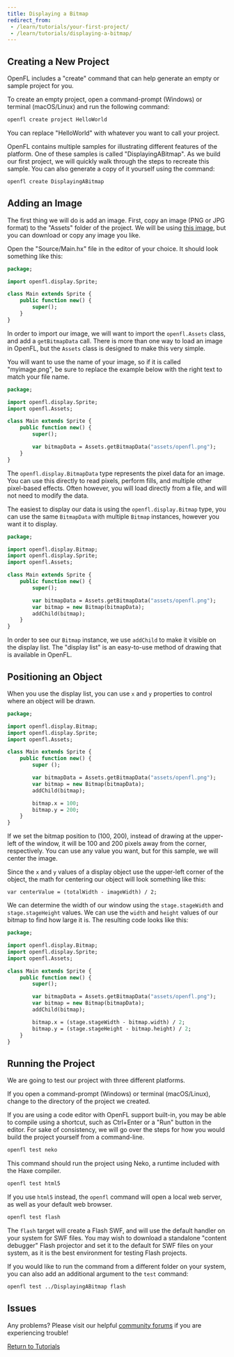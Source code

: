 ```yaml
---
title: Displaying a Bitmap
redirect_from:
 - /learn/tutorials/your-first-project/
 - /learn/tutorials/displaying-a-bitmap/
---
```


## Creating a New Project

OpenFL includes a "create" command that can help generate an empty or sample project for you.

To create an empty project, open a command-prompt (Windows) or terminal (macOS/Linux) and run the following command:

```sh
openfl create project HelloWorld
```

You can replace "HelloWorld" with whatever you want to call your project.

OpenFL contains multiple samples for illustrating different features of the platform. One of these samples is called "DisplayingABitmap". As we build our first project, we will quickly walk through the steps to recreate this sample. You can also generate a copy of it yourself using the command:

```sh
openfl create DisplayingABitmap
```

## Adding an Image

The first thing we will do is add an image. First, copy an image (PNG or JPG format) to the "Assets" folder of the project. We will be using [this image](https://raw.githubusercontent.com/openfl/openfl-samples/master/features/display/DisplayingABitmap/Assets/openfl.png), but you can download or copy any image you like.

Open the "Source/Main.hx" file in the editor of your choice. It should look something like this:

```haxe
package;

import openfl.display.Sprite;

class Main extends Sprite {
    public function new() {
        super();
    }
}
```

In order to import our image, we will want to import the `openfl.Assets` class, and add a `getBitmapData` call. There is more than one way to load an image in OpenFL, but the `Assets` class is designed to make this very simple.

You will want to use the name of your image, so if it is called "myimage.png", be sure to replace the example below with the right text to match your file name.

```haxe
package;

import openfl.display.Sprite;
import openfl.Assets;

class Main extends Sprite {
    public function new() {
        super();

        var bitmapData = Assets.getBitmapData("assets/openfl.png");
    }
}
```

The `openfl.display.BitmapData` type represents the pixel data for an image. You can use this directly to read pixels, perform fills, and multiple other pixel-based effects. Often however, you will load directly from a file, and will not need to modify the data.

The easiest to display our data is using the `openfl.display.Bitmap` type, you can use the same `BitmapData` with multiple `Bitmap` instances, however you want it to display.

```haxe
package;

import openfl.display.Bitmap;
import openfl.display.Sprite;
import openfl.Assets;

class Main extends Sprite {
    public function new() {
        super();

        var bitmapData = Assets.getBitmapData("assets/openfl.png");
        var bitmap = new Bitmap(bitmapData);
        addChild(bitmap);
    }
}
```

In order to see our `Bitmap` instance, we use `addChild` to make it visible on the display list. The "display list" is an easy-to-use method of drawing that is available in OpenFL.

## Positioning an Object

When you use the display list, you can use `x` and `y` properties to control where an object will be drawn.

```haxe
package;

import openfl.display.Bitmap;
import openfl.display.Sprite;
import openfl.Assets;

class Main extends Sprite {
    public function new() {
        super ();

        var bitmapData = Assets.getBitmapData("assets/openfl.png");
        var bitmap = new Bitmap(bitmapData);
        addChild(bitmap);

        bitmap.x = 100;
        bitmap.y = 200;
    }
}
```

If we set the bitmap position to (100, 200), instead of drawing at the upper-left of the window, it will be 100 and 200 pixels away from the corner, respectively. You can use any value you want, but for this sample, we will center the image.

Since the `x` and `y` values of a display object use the upper-left corner of the object, the math for centering our object will look something like this:

    var centerValue = (totalWidth - imageWidth) / 2;

We can determine the width of our window using the `stage.stageWidth` and `stage.stageHeight` values. We can use the `width` and `height` values of our bitmap to find how large it is. The resulting code looks like this:

```haxe
package;

import openfl.display.Bitmap;
import openfl.display.Sprite;
import openfl.Assets;

class Main extends Sprite {
    public function new() {
        super();

        var bitmapData = Assets.getBitmapData("assets/openfl.png");
        var bitmap = new Bitmap(bitmapData);
        addChild(bitmap);

        bitmap.x = (stage.stageWidth - bitmap.width) / 2;
        bitmap.y = (stage.stageHeight - bitmap.height) / 2;
    }
}
```

## Running the Project

We are going to test our project with three different platforms.

If you open a command-prompt (Windows) or terminal (macOS/Linux), change to the directory of the project we created.

If you are using a code editor with OpenFL support built-in, you may be able to compile using a shortcut, such as Ctrl+Enter or a "Run" button in the editor. For sake of consistency, we will go over the steps for how you would build the project yourself from a command-line.

```sh
openfl test neko
```

This command should run the project using Neko, a runtime included with the Haxe compiler.

```sh
openfl test html5
```

If you use `html5` instead, the `openfl` command will open a local web server, as well as your default web browser.

```sh
openfl test flash
```

The `flash` target will create a Flash SWF, and will use the default handler on your system for SWF files. You may wish to download a standalone "content debugger" Flash projector and set it to the default for SWF files on your system, as it is the best environment for testing Flash projects.

If you would like to run the command from a different folder on your system, you can also add an additional argument to the `test` command:

```sh
openfl test ../DisplayingABitmap flash
```

## Issues

Any problems? Please visit our helpful [community forums](http://community.openfl.org) if you are experiencing trouble!

[Return to Tutorials](../)